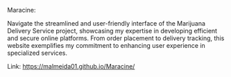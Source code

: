 Maracine:

Navigate the streamlined and user-friendly interface of the Marijuana Delivery Service project, 
showcasing my expertise in developing efficient and secure online platforms. From order placement to 
delivery tracking, this website exemplifies my commitment to enhancing user experience in specialized services.

Link: https://malmeida01.github.io/Maracine/
